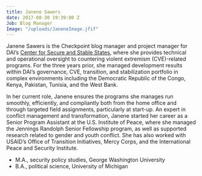 ```yaml
---
title: Janene Sawers
date: 2017-08-30 19:39:00 Z
Job: Blog Manager
Image: "/uploads/JaneneImage.jfif"
---
```


Janene Sawers is the Checkpoint blog manager and project manager for DAI’s [Center for Secure and Stable States](https://www.dai.com/our-work/solutions/fragile-states), where she provides technical and operational oversight to countering violent extremism (CVE)-related programs. For the three years prior, she managed development results within DAI’s governance, CVE, transition, and stabilization portfolio in complex environments including the Democratic Republic of the Congo, Kenya, Pakistan, Tunisia, and the West Bank. 

<!--more-->

In her current role, Janene ensures the programs she manages run smoothly, efficiently, and compliantly both from the home office and through targeted field assignments, particularly at start-up. An expert in conflict management and transformation, Janene started her career as a Senior Program Assistant at the U.S. Institute of Peace, where she managed the Jennings Randolph Senior Fellowship program, as well as supported research related to gender and youth conflict. She has also worked with USAID’s Office of Transition Initiatives, Mercy Corps, and the International Peace and Security Institute.

* M.A., security policy studies, George Washington University
* B.A., political science, University of Michigan